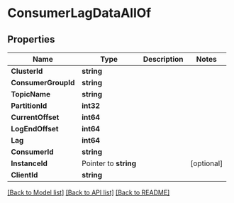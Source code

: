 # ConsumerLagDataAllOf

## Properties

Name | Type | Description | Notes
------------ | ------------- | ------------- | -------------
**ClusterId** | **string** |  | 
**ConsumerGroupId** | **string** |  | 
**TopicName** | **string** |  | 
**PartitionId** | **int32** |  | 
**CurrentOffset** | **int64** |  | 
**LogEndOffset** | **int64** |  | 
**Lag** | **int64** |  | 
**ConsumerId** | **string** |  | 
**InstanceId** | Pointer to **string** |  | [optional] 
**ClientId** | **string** |  | 

[[Back to Model list]](../README.md#documentation-for-models) [[Back to API list]](../README.md#documentation-for-api-endpoints) [[Back to README]](../README.md)


